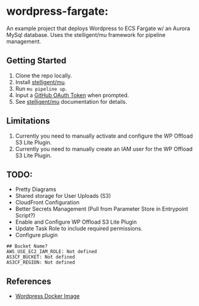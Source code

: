# wordpress-fargate:
An example project that deploys Wordpress to ECS Fargate w/ an Aurora MySql database. Uses the stelligent/mu framework for pipeline management.

## Getting Started

1. Clone the repo locally.
2. Install [stelligent/mu](https://github.com/stelligent/mu).
3. Run `mu pipeline up`.
4. Input a [GitHub OAuth Token](https://github.com/settings/tokens) when prompted.
5. See [stelligent/mu](https://github.com/stelligent/mu) documentation for details.

## Limitations

1. Currently you need to manually activate and configure the WP Offload S3 Lite Plugin.
2. Currently you need to manually create an IAM user for the WP Offload S3 Lite Plugin.

## TODO:

* Pretty Diagrams
* Shared storage for User Uploads (S3)
* CloudFront Configuration
* Better Secrets Management (Pull from Parameter Store in Entrypoint Script?)
* Enable and Configure WP Offload S3 Lite Plugin
* Update Task Role to include required permissions.
* Configure plugin

```
## Bucket Name?
AWS_USE_EC2_IAM_ROLE: Not defined
AS3CF_BUCKET: Not defined
AS3CF_REGION: Not defined
```

## References

* [Wordpress Docker Image](https://hub.docker.com/_/wordpress/)
